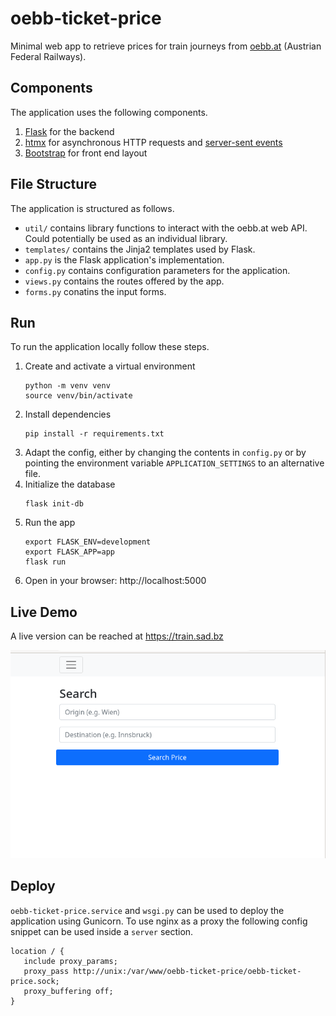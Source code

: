 # oebb-ticket-price
Minimal web app to retrieve prices for train journeys from [oebb.at](https://www.oebb.at) (Austrian Federal Railways).

## Components
The application uses the following components.
1. [Flask](https://flask.palletsprojects.com) for the backend
2. [htmx](https://htmx.org/) for asynchronous HTTP requests and [server-sent events](https://developer.mozilla.org/en-US/docs/Web/API/Server-sent_events)
3. [Bootstrap](https://getbootstrap.com/) for front end layout

## File Structure
The application is structured as follows.
- ```util/``` contains library functions to interact with the oebb.at web API. Could potentially be used as an individual library.
- ```templates/``` contains the Jinja2 templates used by Flask.
- ```app.py``` is the Flask application's implementation.
- ```config.py``` contains configuration parameters for the application.
- ```views.py``` contains the routes offered by the app.
- ```forms.py``` conatins the input forms.

## Run
To run the application locally follow these steps.

1. Create and activate a virtual environment
    ```
    python -m venv venv
    source venv/bin/activate
    ```
2. Install dependencies
    ```
    pip install -r requirements.txt
    ```
3. Adapt the config, either by changing the contents in ```config.py``` or by pointing the environment variable ```APPLICATION_SETTINGS``` to an alternative file.
4. Initialize the database
   ```
   flask init-db
   ```
5. Run the app
    ```
    export FLASK_ENV=development
    export FLASK_APP=app
    flask run
    ```
6. Open in your browser: http://localhost:5000

## Live Demo
A live version can be reached at https://train.sad.bz

![An animation showing the functionality](demo.gif "Demo")

## Deploy
```oebb-ticket-price.service``` and ```wsgi.py``` can be used to deploy the application using Gunicorn. To use nginx as a proxy the following config snippet can be used inside a ```server``` section.

```
location / {
   include proxy_params;
   proxy_pass http://unix:/var/www/oebb-ticket-price/oebb-ticket-price.sock;
   proxy_buffering off;
}
```
